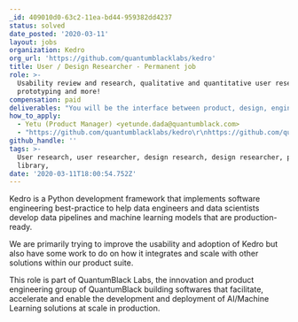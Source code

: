```yaml
---
_id: 409010d0-63c2-11ea-bd44-959382dd4237
status: solved
date_posted: '2020-03-11'
layout: jobs
organization: Kedro
org_url: 'https://github.com/quantumblacklabs/kedro'
title: User / Design Researcher - Permanent job
role: >-
  Usability review and research, qualitative and quantitative user research,
  prototyping and more!
compensation: paid
deliverables: "You will be the interface between product, design, engineering and users to:\r\n\r\n- Carry out user research, being creative around success tracking, generating wire frames and prototypes in Python\r\n- Produce design documents that explain your ideas, prototype ideas and experiences\r\n- Develop design concepts, wireframes, prototypes, usage scenarios, task analysis, specifications and other UX/UI design deliverables\r\n- Conceptualise original ideas that bring simplicity and user friendliness to complex design challenges\r\n- Evangelise curiosity for the needs of our customers through data driven discovery and design"
how_to_apply:
  - Yetu (Product Manager) <yetunde.dada@quantumblack.com>
  - "https://github.com/quantumblacklabs/kedro\r\nhttps://github.com/quantumblacklabs/kedro-viz\r\nhttps://github.com/quantumblacklabs/kedro-airflow\r\nhttps://github.com/quantumblacklabs/kedro-ui\r\nhttps://www.youtube.com/watch?v=KEdmJ2ADy_M\r\nhttps://medium.com/@QuantumBlack/getting-started-with-kedro-67edcc316f6a\r\nhttps://medium.com/@QuantumBlack/guiding-principles-for-relentless-collaboration-11dd9dce5a5d\r\nhttps://medium.com/@QuantumBlack/weaving-data-stories-and-driving-impact-a-design-led-approach-4ec72e43e70a"
github_handle: ''
tags: >-
  User research, user researcher, design research, design researcher, python,
  library,
date: '2020-03-11T18:00:54.752Z'
---
```

Kedro is a Python development framework that implements software engineering best-practice to help data engineers and data scientists develop data pipelines and machine learning models that are production-ready.

We are primarily trying to improve the usability and adoption of Kedro but also have some work to do on how it integrates and scale with other solutions within our product suite.

This role is part of QuantumBlack Labs, the innovation and product engineering group of QuantumBlack building softwares that facilitate, accelerate and enable the development and deployment of AI/Machine Learning solutions at scale in production.
